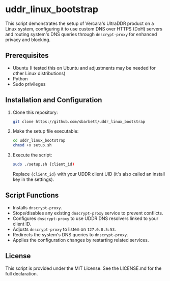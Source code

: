 # uddr_linux_bootstrap

This script demonstrates the setup of Vercara's UltraDDR product on a Linux system, configuring it to use custom DNS over HTTPS (DoH) servers and routing system's DNS queries through `dnscrypt-proxy` for enhanced privacy and blocking.

## Prerequisites

- Ubuntu (I tested this on Ubuntu and adjustments may be needed for other Linux distributions)
- Python
- Sudo privileges

## Installation and Configuration

1. Clone this repository:
   ```bash
   git clone https://github.com/sbarbett/uddr_linux_bootstrap
   ```
2. Make the setup file executable:
   ```bash
   cd uddr_linux_bootstrap
   chmod +x setup.sh
   ```
3. Execute the script:
   ```bash
   sudo ./setup.sh {client_id)
   ```
   Replace `{client_id}` with your UDDR client UID (it's also called an install key in the settings).

## Script Functions

- Installs `dnscrypt-proxy`.
- Stops/disables any existing `dnscrypt-proxy` service to prevent conflicts.
- Configures `dnscrypt-proxy` to use UDDR DNS resolvers linked to your client ID.
- Adjusts `dnscrypt-proxy` to listen on `127.0.0.5:53`.
- Redirects the system's DNS queries to `dnscrypt-proxy`.
- Applies the configuration changes by restarting related services.

## License

This script is provided under the MIT License. See the LICENSE.md for the full declaration.

